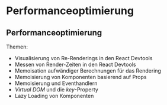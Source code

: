 # Performanceoptimierung

## Performanceoptimierung

Themen:

- Visualisierung von Re-Renderings in den React Devtools
- Messen von Render-Zeiten in den React Devtools
- Memoisation aufwändiger Berechnungen für das Rendering
- Memoisierung von Komponenten basierend auf Props
- Memoisierung und Eventhandlern
- _Virtual DOM_ und die _key_-Property
- Lazy Loading von Komponenten

